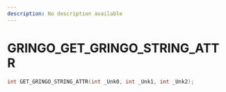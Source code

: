 ```yaml
---
description: No description available 
---
```


# GRINGO\_GET_GRINGO_STRING_ATTR

```cpp
int GET_GRINGO_STRING_ATTR(int _Unk0, int _Unk1, int _Unk2);
```